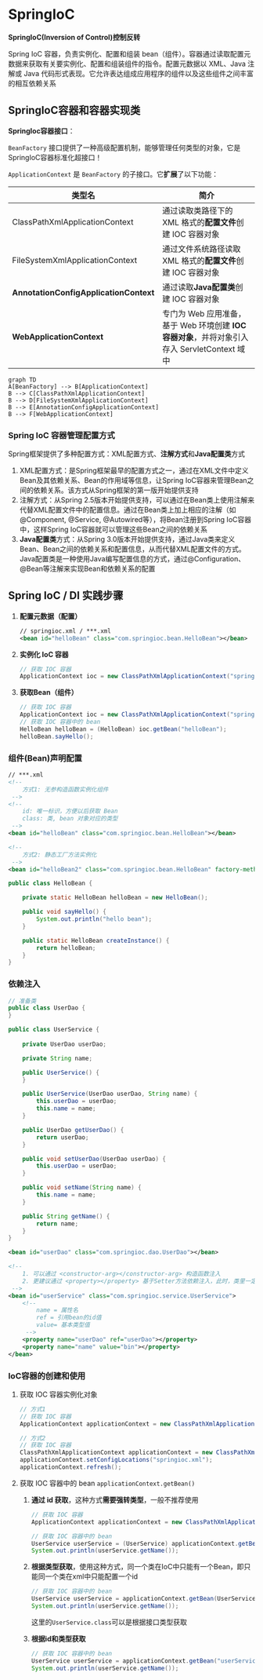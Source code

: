 # SpringIoC

**SpringIoC(Inversion of Control)控制反转**

Spring IoC 容器，负责实例化、配置和组装 bean（组件）。容器通过读取配置元数据来获取有关要实例化、配置和组装组件的指令。配置元数据以 XML、Java 注解或 Java 代码形式表现。它允许表达组成应用程序的组件以及这些组件之间丰富的相互依赖关系



## SpringIoC容器和容器实现类

**SpringIoc容器接口**：

`BeanFactory` 接口提供了一种高级配置机制，能够管理任何类型的对象，它是SpringIoC容器标准化超接口！

`ApplicationContext` 是 `BeanFactory` 的子接口。它**扩展**了以下功能：

| 类型名                                 | 简介                                                         |
| -------------------------------------- | ------------------------------------------------------------ |
| ClassPathXmlApplicationContext         | 通过读取类路径下的 XML 格式的**配置文件**创建 IOC 容器对象   |
| FileSystemXmlApplicationContext        | 通过文件系统路径读取 XML 格式的**配置文件**创建 IOC 容器对象 |
| **AnnotationConfigApplicationContext** | 通过读取**Java配置类**创建 IOC 容器对象                      |
| **WebApplicationContext**              | 专门为 Web 应用准备，基于 Web 环境创建 **IOC 容器对象**，并将对象引入存入 ServletContext 域中 |

```mermaid
graph TD
A[BeanFactory] --> B[ApplicationContext]
B --> C[ClassPathXmlApplicationContext]
B --> D[FileSystemXmlApplicationContext]
B --> E[AnnotationConfigApplicationContext]
B --> F[WebApplicationContext]

```



### Spring IoC 容器管理配置方式

Spring框架提供了多种配置方式：XML配置方式、**注解方式**和**Java配置类**方式

1. XML配置方式：是Spring框架最早的配置方式之一，通过在XML文件中定义Bean及其依赖关系、Bean的作用域等信息，让Spring IoC容器来管理Bean之间的依赖关系。该方式从Spring框架的第一版开始提供支持
2. 注解方式：从Spring 2.5版本开始提供支持，可以通过在Bean类上使用注解来代替XML配置文件中的配置信息。通过在Bean类上加上相应的注解（如@Component, @Service, @Autowired等），将Bean注册到Spring IoC容器中，这样Spring IoC容器就可以管理这些Bean之间的依赖关系
3. **Java配置类**方式：从Spring 3.0版本开始提供支持，通过Java类来定义Bean、Bean之间的依赖关系和配置信息，从而代替XML配置文件的方式。Java配置类是一种使用Java编写配置信息的方式，通过@Configuration、@Bean等注解来实现Bean和依赖关系的配置



## Spring IoC / DI 实践步骤

1. **配置元数据（配置）**

   ```xml
   // springioc.xml / ***.xml
   <bean id="helloBean" class="com.springioc.bean.HelloBean"></bean>
   ```

2. **实例化 IoC 容器**

   ```java
   // 获取 IOC 容器
   ApplicationContext ioc = new ClassPathXmlApplicationContext("springioc.xml");
   ```

3. **获取Bean（组件）**

   ```java
   // 获取 IOC 容器
   ApplicationContext ioc = new ClassPathXmlApplicationContext("springioc.xml");
   // 获取 IOC 容器中的 bean
   HelloBean helloBean = (HelloBean) ioc.getBean("helloBean");
   helloBean.sayHello();
   ```



### 组件(Bean)声明配置

```xml
// ***.xml
<!--
    方式1: 无参构造函数实例化组件
 -->
<!--
    id: 唯一标识，方便以后获取 Bean
    class: 类, bean 对象对应的类型
 -->
<bean id="helloBean" class="com.springioc.bean.HelloBean"></bean>

<!--
    方式2: 静态工厂方法实例化
 -->
<bean id="helloBean2" class="com.springioc.bean.HelloBean" factory-method="createInstance"></bean>

```

```java
public class HelloBean {

    private static HelloBean helloBean = new HelloBean();

    public void sayHello() {
        System.out.println("hello bean");
    }

    public static HelloBean createInstance() {
        return helloBean;
    }
}
```



### 依赖注入

```java
// 准备类
public class UserDao {
}
```

```java
public class UserService {
    
    private UserDao userDao;

    private String name;

    public UserService() {
    }

    public UserService(UserDao userDao, String name) {
        this.userDao = userDao;
        this.name = name;
    }

    public UserDao getUserDao() {
        return userDao;
    }

    public void setUserDao(UserDao userDao) {
        this.userDao = userDao;
    }

    public void setName(String name) {
        this.name = name;
    }

    public String getName() {
        return name;
    }
}
```

```xml
<bean id="userDao" class="com.springioc.dao.UserDao"></bean>

<!--
    1. 可以通过 <constructor-arg></constructor-arg> 构造函数注入
    2. 更建议通过 <property></property> 基于Setter方法依赖注入，此时，类里一定要声明对应的 setter 方法
 -->
<bean id="userService" class="com.springioc.service.UserService">
    <!--
        name = 属性名
        ref = 引用bean的id值
        value= 基本类型值
     -->
    <property name="userDao" ref="userDao"></property>
    <property name="name" value="bin"></property>
</bean>
```



### IoC容器的创建和使用

1. 获取 IOC 容器实例化对象

   ```java
   // 方式1
   // 获取 IOC 容器
   ApplicationContext applicationContext = new ClassPathXmlApplicationContext("springioc.xml");
   
   // 方式2
   // 获取 IOC 容器
   ClassPathXmlApplicationContext applicationContext = new ClassPathXmlApplicationContext();
   applicationContext.setConfigLocations("springioc.xml");
   applicationContext.refresh();
   ```

2. 获取 IOC 容器中的 bean `applicationContext.getBean()`

   1. **通过 id 获取**，这种方式**需要强转类型**，一般不推荐使用

      ```java
      // 获取 IOC 容器
      ApplicationContext applicationContext = new ClassPathXmlApplicationContext("springioc.xml");
      
      // 获取 IOC 容器中的 bean
      UserService userService = (UserService) applicationContext.getBean("userService");
      System.out.println(userService.getName());
      ```

   2. **根据类型获取**，使用这种方式，同一个类在IoC中只能有一个Bean，即只能同一个类在xml中只能配置一个id

      ```java
      // 获取 IOC 容器中的 bean
      UserService userService = applicationContext.getBean(UserService.class);
      System.out.println(userService.getName());
      ```

      这里的`UserService.class`可以是根据接口类型获取

   3. **根据id和类型获取**

      ```java
      // 获取 IOC 容器中的 bean
      UserService userService = applicationContext.getBean("userService", UserService.class);
      System.out.println(userService.getName());
      ```

      





